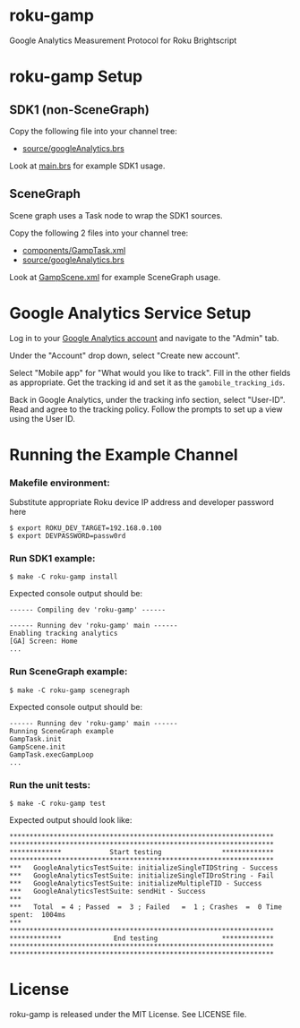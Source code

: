 # roku-gamp
Google Analytics Measurement Protocol for Roku Brightscript


# roku-gamp Setup

## SDK1 (non-SceneGraph)

Copy the following file into your channel tree:

* [source/googleAnalytics.brs](https://github.com/veeta-tv/roku-gamp/blob/master/roku-gamp/source/googleAnalytics.brs)

Look at [main.brs](https://github.com/veeta-tv/roku-gamp/blob/master/roku-gamp/source/main.brs#L56) for example SDK1 usage.

## SceneGraph

Scene graph uses a Task node to wrap the SDK1 sources.

Copy the following 2 files into your channel tree:

* [components/GampTask.xml](https://github.com/veeta-tv/roku-gamp/blob/master/roku-gamp/components/GampTask.xml)
* [source/googleAnalytics.brs](https://github.com/veeta-tv/roku-gamp/blob/master/roku-gamp/source/googleAnalytics.brs)

Look at [GampScene.xml](https://github.com/veeta-tv/roku-gamp/blob/master/roku-gamp/components/GampScene.xml) for example SceneGraph usage.


# Google Analytics Service Setup

Log in to your [Google Analytics account](https://analytics.google.com/analytics/web) and navigate to the "Admin" tab.

Under the "Account" drop down, select "Create new account".

Select "Mobile app" for "What would you like to track". Fill in the other fields as appropriate. Get the tracking id and set it as the `gamobile_tracking_ids`.

Back in Google Analytics, under the tracking info section, select "User-ID". Read and agree to the tracking policy. Follow the prompts to set up a view using the User ID.


# Running the Example Channel

### Makefile environment:

Substitute appropriate Roku device IP address and developer password here

    $ export ROKU_DEV_TARGET=192.168.0.100
    $ export DEVPASSWORD=passw0rd

### Run SDK1 example:

    $ make -C roku-gamp install

Expected console output should be:

    ------ Compiling dev 'roku-gamp' ------

    ------ Running dev 'roku-gamp' main ------
    Enabling tracking analytics
    [GA] Screen: Home
    ...

### Run SceneGraph example:

    $ make -C roku-gamp scenegraph

Expected console output should be:

    ------ Running dev 'roku-gamp' main ------
    Running SceneGraph example
    GampTask.init
    GampScene.init
    GampTask.execGampLoop
    ...

### Run the unit tests:

    $ make -C roku-gamp test
    
Expected output should look like:

    ******************************************************************
    ******************************************************************
    *************            Start testing               *************
    ******************************************************************
    ***   GoogleAnalyticsTestSuite: initializeSingleTIDString - Success
    ***   GoogleAnalyticsTestSuite: initializeSingleTIDroString - Fail
    ***   GoogleAnalyticsTestSuite: initializeMultipleTID - Success
    ***   GoogleAnalyticsTestSuite: sendHit - Success
    ***
    ***   Total  = 4 ; Passed  =  3 ; Failed   =  1 ; Crashes  =  0 Time spent:  1004ms
    ***
    ******************************************************************
    *************             End testing                *************
    ******************************************************************
    ******************************************************************

# License
roku-gamp is released under the MIT License.  See LICENSE file.
